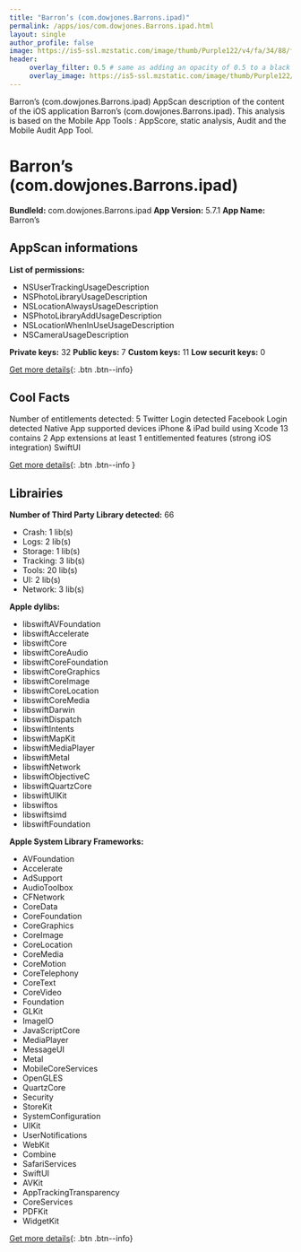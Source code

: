 ```yaml
---
title: "Barron’s (com.dowjones.Barrons.ipad)"
permalink: /apps/ios/com.dowjones.Barrons.ipad.html
layout: single
author_profile: false
image: https://is5-ssl.mzstatic.com/image/thumb/Purple122/v4/fa/34/88/fa3488ed-cbc7-97e3-0e0e-9e2ba71bbe10/AppIcon-0-0-1x_U007emarketing-0-0-0-7-0-0-sRGB-0-0-0-GLES2_U002c0-512MB-85-220-0-0.png/512x512bb.jpg
header: 
     overlay_filter: 0.5 # same as adding an opacity of 0.5 to a black background
     overlay_image: https://is5-ssl.mzstatic.com/image/thumb/Purple122/v4/fa/34/88/fa3488ed-cbc7-97e3-0e0e-9e2ba71bbe10/AppIcon-0-0-1x_U007emarketing-0-0-0-7-0-0-sRGB-0-0-0-GLES2_U002c0-512MB-85-220-0-0.png/512x512bb.jpg
---
```

Barron’s (com.dowjones.Barrons.ipad) AppScan description of the content of the iOS application Barron’s (com.dowjones.Barrons.ipad). This analysis is based on the Mobile App Tools : AppScore, static analysis, Audit and the Mobile Audit App Tool.

# Barron’s (com.dowjones.Barrons.ipad)

**BundleId:** com.dowjones.Barrons.ipad
**App Version:** 5.7.1
**App Name:** Barron’s


## AppScan informations 

**List of permissions:** 
- NSUserTrackingUsageDescription
- NSPhotoLibraryUsageDescription
- NSLocationAlwaysUsageDescription
- NSPhotoLibraryAddUsageDescription
- NSLocationWhenInUseUsageDescription
- NSCameraUsageDescription
  
  
**Private keys:** 32
**Public keys:** 7
**Custom keys:** 11
**Low securit keys:** 0
  
[Get more details](/pricing.html){: .btn .btn--info}

## Cool Facts

Number of entitlements detected: 5
Twitter Login detected
Facebook Login detected
Native App
supported devices iPhone & iPad
build using Xcode 13
contains 2 App extensions
at least 1 entitlemented features (strong iOS integration)
SwiftUI
  
[Get more details](/pricing.html){: .btn .btn--info }

## Librairies 
**Number of Third Party Library detected:** 66
- Crash: 1 lib(s)
- Logs: 2 lib(s)
- Storage: 1 lib(s)
- Tracking: 3 lib(s)
- Tools: 20 lib(s)
- UI: 2 lib(s)
- Network: 3 lib(s)


**Apple dylibs:**
- libswiftAVFoundation
- libswiftAccelerate
- libswiftCore
- libswiftCoreAudio
- libswiftCoreFoundation
- libswiftCoreGraphics
- libswiftCoreImage
- libswiftCoreLocation
- libswiftCoreMedia
- libswiftDarwin
- libswiftDispatch
- libswiftIntents
- libswiftMapKit
- libswiftMediaPlayer
- libswiftMetal
- libswiftNetwork
- libswiftObjectiveC
- libswiftQuartzCore
- libswiftUIKit
- libswiftos
- libswiftsimd
- libswiftFoundation


**Apple System Library Frameworks:**
- AVFoundation
- Accelerate
- AdSupport
- AudioToolbox
- CFNetwork
- CoreData
- CoreFoundation
- CoreGraphics
- CoreImage
- CoreLocation
- CoreMedia
- CoreMotion
- CoreTelephony
- CoreText
- CoreVideo
- Foundation
- GLKit
- ImageIO
- JavaScriptCore
- MediaPlayer
- MessageUI
- Metal
- MobileCoreServices
- OpenGLES
- QuartzCore
- Security
- StoreKit
- SystemConfiguration
- UIKit
- UserNotifications
- WebKit
- Combine
- SafariServices
- SwiftUI
- AVKit
- AppTrackingTransparency
- CoreServices
- PDFKit
- WidgetKit


  
[Get more details](/pricing.html){: .btn .btn--info}

